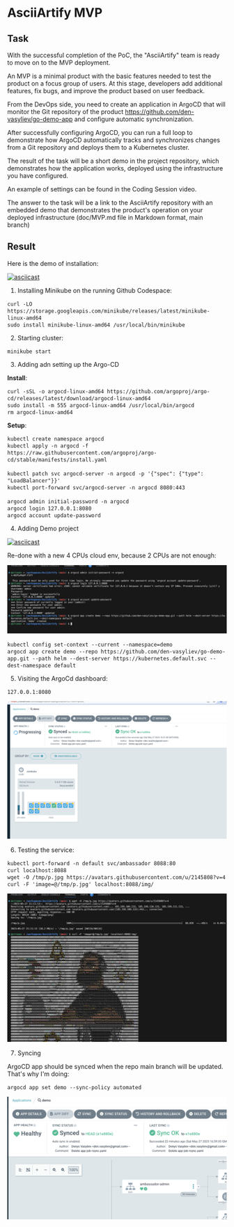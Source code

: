 # AsciiArtify MVP

## Task

With the successful completion of the PoC, the "AsciiArtify" team is ready to move on to the MVP deployment.

An MVP is a minimal product with the basic features needed to test the product on a focus group of users. At this stage, developers add additional features, fix bugs, and improve the product based on user feedback.

From the DevOps side, you need to create an application in ArgoCD that will monitor the Git repository of the product https://github.com/den-vasyliev/go-demo-app and configure automatic synchronization.

After successfully configuring ArgoCD, you can run a full loop to demonstrate how ArgoCD automatically tracks and synchronizes changes from a Git repository and deploys them to a Kubernetes cluster.

The result of the task will be a short demo in the project repository, which demonstrates how the application works, deployed using the infrastructure you have configured.

An example of settings can be found in the Coding Session video.

The answer to the task will be a link to the AsciiArtify repository with an embedded demo that demonstrates the product's operation on your deployed infrastructure (doc/MVP.md file in Markdown format, main branch)

## Result

Here is the demo of installation:

[![asciicast](https://asciinema.org/a/9ds8ZXwUpgjPGNcPmOFvX4kO4.svg)](https://asciinema.org/a/9ds8ZXwUpgjPGNcPmOFvX4kO4)

1. Installing Minikube on the running Github Codespace:

```
curl -LO https://storage.googleapis.com/minikube/releases/latest/minikube-linux-amd64
sudo install minikube-linux-amd64 /usr/local/bin/minikube
```

2. Starting cluster:

```
minikube start
```

3. Adding adn setting up the Argo-CD

**Install**:

```
curl -sSL -o argocd-linux-amd64 https://github.com/argoproj/argo-cd/releases/latest/download/argocd-linux-amd64
sudo install -m 555 argocd-linux-amd64 /usr/local/bin/argocd
rm argocd-linux-amd64
```

**Setup**:

```
kubectl create namespace argocd
kubectl apply -n argocd -f https://raw.githubusercontent.com/argoproj/argo-cd/stable/manifests/install.yaml

kubectl patch svc argocd-server -n argocd -p '{"spec": {"type": "LoadBalancer"}}'
kubectl port-forward svc/argocd-server -n argocd 8080:443

argocd admin initial-password -n argocd
argocd login 127.0.0.1:8080
argocd account update-password

```

4. Adding Demo project

[![asciicast](https://asciinema.org/a/bSNamKeQaapoOXqonWJnyibJU.svg)](https://asciinema.org/a/bSNamKeQaapoOXqonWJnyibJU)

Re-done with a new 4 CPUs cloud env, because 2 CPUs are not enough:

![redo](https://github.com/ottomen/AsciiArtify/blob/main/doc/images/redo.png?raw=true)

```
kubectl config set-context --current --namespace=demo
argocd app create demo --repo https://github.com/den-vasyliev/go-demo-app.git --path helm --dest-server https://kubernetes.default.svc --dest-namespace default
```

5. Visiting the ArgoCd dashboard:

```
127.0.0.1:8080
```

![mvp-1](https://github.com/ottomen/AsciiArtify/blob/main/doc/images/mvp-1.png?raw=true)

6. Testing the service:

```
kubectl port-forward -n default svc/ambassador 8088:80
curl localhost:8088
wget -O /tmp/p.jpg https://avatars.githubusercontent.com/u/2145808?v=4
curl -F 'image=@/tmp/p.jpg' localhost:8088/img/
```

![payload](https://github.com/ottomen/AsciiArtify/blob/main/doc/images/payload.png?raw=true)

7. Syncing

ArgoCD app should be synced when the repo main branch will be updated. That's why I'm doing:

```
argocd app set demo --sync-policy automated
```

![final](https://github.com/ottomen/AsciiArtify/blob/main/doc/images/final.png?raw=true)